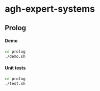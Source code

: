 # agh-expert-systems

## Prolog

#### Demo

```bash
cd prolog
./demo.sh
```

#### Unit tests

```bash
cd prolog
./test.sh
```
